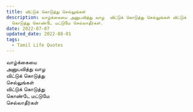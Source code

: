 ```yaml
---
title: விட்டுக் கொடுத்து செல்லுங்கள்
description: வாழ்க்கையை அனுபவித்து வாழ  விட்டுக் கொடுத்து செல்லுங்கள் விட்டுக்
  கொடுத்து கொண்டே மட்டுமே செல்லாதீர்கள்.
date: 2022-07-07
updated_date: 2022-08-01
tags:
  - Tamil Life Quotes
---
```


வாழ்க்கையை  
அனுபவித்து வாழ  
விட்டுக் கொடுத்து  
செல்லுங்கள்  
விட்டுக் கொடுத்து  
கொண்டே மட்டுமே  
செல்லாதீர்கள்
